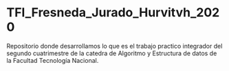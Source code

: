 # TFI_Fresneda_Jurado_Hurvitvh_2020
Repositorio donde desarrollamos lo que es el trabajo practico integrador del segundo cuatrimestre de la catedra de Algoritmo y Estructura de datos de la Facultad Tecnología Nacional.

